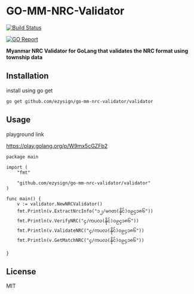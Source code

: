 # GO-MM-NRC-Validator


[![Build Status](https://travis-ci.org/winhtaikaung/Rabbit-Go.svg?branch=master)](https://travis-ci.org/winhtaikaung/Rabbit-Go)

[![GO Report](https://goreportcard.com/badge/github.com/winhtaikaung/Rabbit-Go)](https://goreportcard.com/report/github.com/winhtaikaung/Rabbit-Go)

**Myanmar NRC Validator for GoLang that validates the NRC format using township data**

## Installation

install using go get

`go get github.com/ezysign/go-mm-nrc-validator/validator`

## Usage

playground link

https://play.golang.org/p/W9mx5cGZFb2

```
package main

import (
	"fmt"

	"github.com/ezysign/go-mm-nrc-validator/validator"
)

func main() {
	v := validator.NewNRCValidator()
	fmt.Println(v.ExtractNrcInfo("၁၂/မဂတ(နိုင်)၀၉၄၁၈၆"))
	fmt.Println(v.VerifyNRC("၄/ကပလ(နိုင်)၀၉၄၁၈၆"))
	fmt.Println(v.ValidateNRC("၄/ကပလ(နိုင်)၀၉၄၁၈၆"))
	fmt.Println(v.GetMatchNRC("၄/ကပလ(နိုင်)၀၉၄၁၈၆"))

}

```

## License

MIT